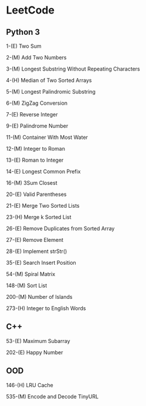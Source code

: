 # LeetCode

## Python 3
1-(E) Two Sum

2-(M) Add Two Numbers

3-(M) Longest Substring Without Repeating Characters

4-(H) Median of Two Sorted Arrays

5-(M) Longest Palindromic Substring

6-(M) ZigZag Conversion

7-(E) Reverse Integer

9-(E) Palindrome Number

11-(M) Container With Most Water

12-(M) Integer to Roman

13-(E) Roman to Integer

14-(E) Longest Common Prefix

16-(M) 3Sum Closest

20-(E) Valid Parentheses

21-(E) Merge Two Sorted Lists

23-(H) Merge k Sorted List

26-(E) Remove Duplicates from Sorted Array

27-(E) Remove Element

28-(E) Implement strStr()

35-(E) Search Insert Position

54-(M) Spiral Matrix

148-(M) Sort List

200-(M) Number of Islands

273-(H) Integer to English Words


## C++
53-(E) Maximum Subarray

202-(E) Happy Number 

## OOD
146-(H) LRU Cache

535-(M) Encode and Decode TinyURL
